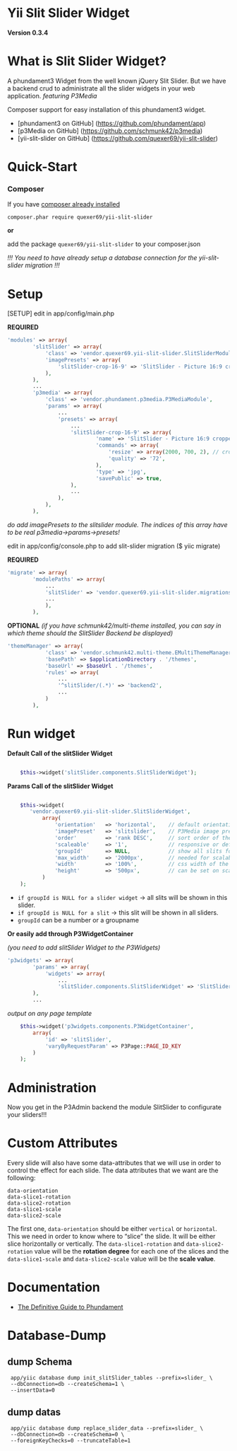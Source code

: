Yii Slit Slider Widget
=============

**Version 0.3.4**


What is Slit Slider Widget?
=============

A phundament3 Widget from the well known jQuery Slit Slider.
But we have a backend crud to administrate all the slider widgets in your web application.
*featuring P3Media*

Composer support for easy installation of this phundament3 widget.

 * [phundament3 on GitHub]      (https://github.com/phundament/app)
 * [p3Media on GitHub]          (https://github.com/schmunk42/p3media)
 * [yii-slit-slider on GitHub]  (https://github.com/quexer69/yii-slit-slider)


Quick-Start
=============

### Composer
If you have [composer already installed](http://getcomposer.org/doc/00-intro.md#installation-nix)
   
`composer.phar require quexer69/yii-slit-slider`

**or**

add the package `quexer69/yii-slit-slider` to your composer.json


*!!! You need to have already setup a database connection for the yii-slit-slider migration !!!*


Setup
============= 
[SETUP] edit in app/config/main.php

**REQUIRED**
```php
'modules' => array(
        'slitSlider' => array(
            'class' => 'vendor.quexer69.yii-slit-slider.SlitSliderModule',
            'imagePresets' => array(
                'slitSlider-crop-16-9' => 'SlitSlider - Picture 16:9 cropped 2000x700px (JPG)',
            ),
        ),
        ...
        'p3media' => array(
            'class' => 'vendor.phundament.p3media.P3MediaModule',
            'params' => array(
                ...
                'presets' => array(
                    ...
                    'slitSlider-crop-16-9' => array(
                            'name' => 'SlitSlider - Picture 16:9 cropped 2000x700px (JPG)',
                            'commands' => array(
                                'resize' => array(2000, 700, 2), // crop
                                'quality' => '72',
                            ),
                            'type' => 'jpg',
                            'savePublic' => true,
                    ),
                    ...
                ),
            ),
        ),
```
*do add imagePresets to the slitslider module. The indices of this array have to be real p3media->params->presets!*


edit in app/config/console.php to add slit-slider migration ($ yiic migrate)

**REQUIRED**
```php
'migrate' => array(
        'modulePaths' => array(
            ...
            'slitSlider' => 'vendor.quexer69.yii-slit-slider.migrations',
            ...
            ),
        ),
```

**OPTIONAL** *(if you have schmunk42/multi-theme installed, you can say in which theme should the SlitSlider Backend be displayed)*
```php
'themeManager' => array(
            'class' => 'vendor.schmunk42.multi-theme.EMultiThemeManager',
            'basePath' => $applicationDirectory . '/themes',
            'baseUrl' => $baseUrl . '/themes',
            'rules' => array(
                ...
                '^slitSlider/(.*)' => 'backend2',
                ...
            )
        ),
```

Run widget
=============

**Default Call of the slitSlider Widget**
```php

    $this->widget('slitSlider.components.SlitSliderWidget'); 

```

**Params Call of the slitSlider Widget**
```php

    $this->widget(
       'vendor.quexer69.yii-slit-slider.SlitSliderWidget', 
           array(
               'orientation'   => 'horizontal',    // default orientation if slit has no orientation set
               'imagePreset'   => 'slitslider',    // P3Media image preset for pictures
               'order'         => 'rank DESC',     // sort order of the slits
               'scaleable'     => '1',             // responsive or defined height and width
               'groupId'       => NULL,            // show all slits for a group_id
               'max_width'     => '2000px',        // needed for scalabel = 1 (true)
               'width'         => '100%',          // css width of the wrapper
               'height'        => '500px',         // can be set on scalabel = 0 (false)
           )
    );

```
* `if groupId is NULL for a slider widget` -> all slits will be shown in this slider.
* `if groupId is NULL for a slit` -> this slit will be shown in all sliders.
* `groupId` can be a number or a groupname


**Or easily add through P3WidgetContainer**

*(you need to add slitSlider Widget to the P3Widgets)*
```php
'p3widgets' => array(
        'params' => array(
            'widgets' => array(
                ...
                'slitSlider.components.SlitSliderWidget' => 'SlitSlider'
        ),
        ...
```
*output on any page template*
```php 
    $this->widget('p3widgets.components.P3WidgetContainer', 
        array(
            'id' => 'slitSlider', 
            'varyByRequestParam' => P3Page::PAGE_ID_KEY
        )
    );
```


Administration
=============
Now you get in the P3Admin backend the module SlitSlider to configurate your sliders!!!


Custom Attributes
=============

Every slide will also have some data-attributes that we will use in order to control the effect for each slide. 
The data attributes that we want are the following:

```
data-orientation
data-slice1-rotation
data-slice2-rotation
data-slice1-scale
data-slice2-scale
```

The first one, `data-orientation` should be either `vertical` or `horizontal`.
This we need in order to know where to “slice” the slide. It will be either slice horizontally or vertically.
The `data-slice1-rotation` and `data-slice2-rotation` value will be the **rotation degree** for each one of the slices
and the `data-slice1-scale` and `data-slice2-scale` value will be the **scale value**.

Documentation
=============

 * [The Definitive Guide to Phundament](https://github.com/phundament/app/wiki)


Database-Dump
=============

dump Schema
---
     app/yiic database dump init_slitSlider_tables --prefix=slider_ \
     --dbConnection=db --createSchema=1 \
     --insertData=0

dump datas
---
     app/yiic database dump replace_slider_data --prefix=slider_ \
     --dbConnection=db --createSchema=0 \
     --foreignKeyChecks=0 --truncateTable=1
